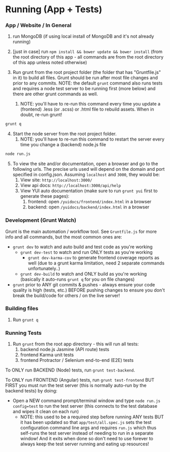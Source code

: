 # Running (App + Tests)

### App / Website / In General
1. run MongoDB (if using local install of MongoDB and it's not already running)

2. [just in case] run `npm install && bower update && bower install` (from the root directory of this app - all commands are from the root directory of this app unless noted otherwise)

3. Run grunt from the root project folder (the folder that has "Gruntfile.js" in it) to build all files. Grunt should be run after most file changes and prior to any commits. NOTE: the default `grunt` command also runs tests and requires a node test server to be running first (more below) and there are other grunt commands as well.
	1. NOTE: you'll have to re-run this command every time you update a (frontend) .less (or .scss) or .html file to rebuild assets. When in doubt, re-run grunt!
```bash
grunt q
```

4. Start the node server from the root project folder.
	1. NOTE: you'll have to re-run this command to restart the server every time you change a (backend) node.js file
```bash
node run.js
```

5. To view the site and/or documentation, open a browser and go to the following urls. The precise urls used will depend on the domain and port specified in config.json. Assuming `localhost` and `3000`, they would be:
	1. View site: `http://localhost:3000/`
	2. View api docs: `http://localhost:3000/api/help`
	3. View YUI auto documentation (make sure to run `grunt yui` first to generate these pages):
		1. frontend: open `/yuidocs/frontend/index.html` in a browser
		2. backend: open `/yuidocs/backend/index.html` in a browser
	


	
### Development (Grunt Watch)

Grunt is the main automation / workflow tool. See `Gruntfile.js` for more info and all commands, but the most common ones are:

- `grunt dev` to watch and auto build and test code as you're working
	- `grunt dev-test` to watch and run ONLY tests as you're working
		- `grunt dev-karma-cov` to generate frontend coverage reports as well (due to a grunt karma limitation, need 2 separate commands unfortunately..)
	- `grunt dev-build` to watch and ONLY build as you're working (basically it auto-runs `grunt q` for you on file changes)
- `grunt` prior to ANY git commits & pushes - always ensure your code quality is high (tests, etc.) BEFORE pushing changes to ensure you don't break the build/code for others / on the live server!


### Building files
1. Run `grunt q`


### Running Tests
1. Run `grunt` from the root app directory - this will run all tests:
	1. backend node.js Jasmine (API route) tests
	2. frontend Karma unit tests
	3. frontend Protractor / Selenium end-to-end (E2E) tests
	
To ONLY run BACKEND (Node) tests, run `grunt test-backend`.

To ONLY run FRONTEND (Angular) tests, run `grunt test-frontend` BUT FIRST you must run the test server (this is normally auto-run by the backend tests) by doing:
- Open a NEW command prompt/terminal window and type `node run.js config=test` to run the test server (this connects to the test database and wipes it clean on each run)
	- NOTE: this used to be a required step before running ANY tests BUT it has been updated so that `app/test/all.spec.js` sets the test configuration command line args and requires `run.js` which thus self-runs the test server instead of needing to run in a separate window! And it exits when done so don't need to use forever to always keep the test server running and eating up resources!

